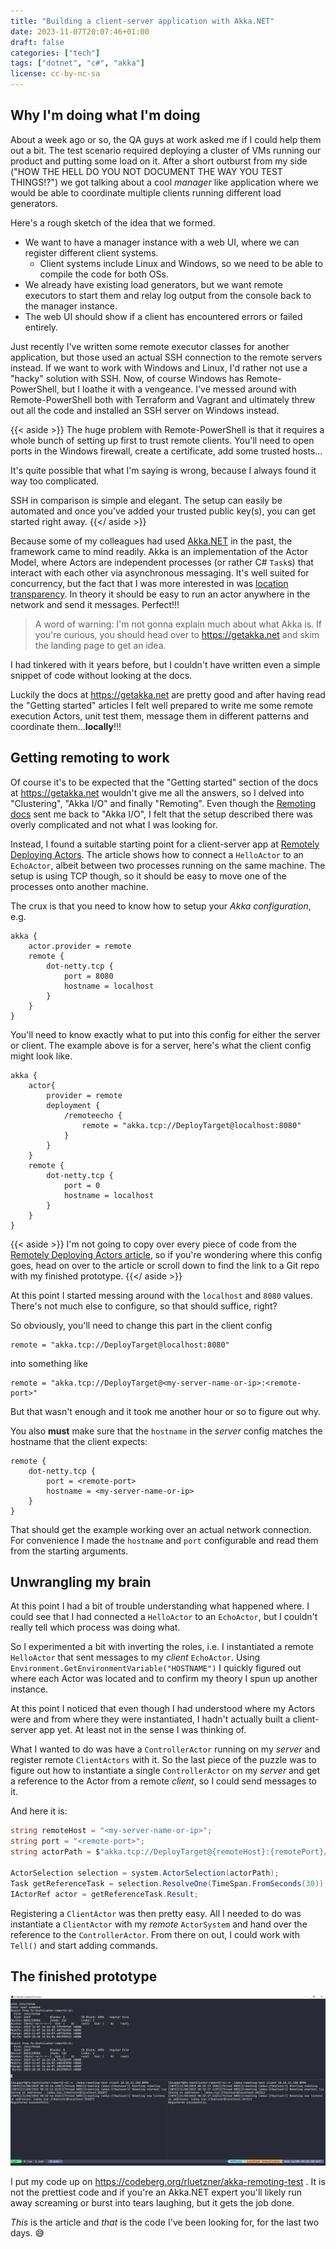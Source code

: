 ```yaml
---
title: "Building a client-server application with Akka.NET"
date: 2023-11-07T20:07:46+01:00
draft: false
categories: ["tech"]
tags: ["dotnet", "c#", "akka"]
license: cc-by-nc-sa
---
```


## Why I'm doing what I'm doing

About a week ago or so, the QA guys at work asked me if I could help them out a bit. The test scenario required deploying a cluster of VMs running our product and putting some load on it. After a short outburst from my side ("HOW THE HELL DO YOU NOT DOCUMENT THE WAY YOU TEST THINGS!?") we got talking about a cool _manager_ like application where we would be able to coordinate multiple clients running different load generators.

Here's a rough sketch of the idea that we formed.

- We want to have a manager instance with a web UI, where we can register different client systems.
    - Client systems include Linux and Windows, so we need to be able to compile the code for both OSs.
- We already have existing load generators, but we want remote executors to start them and relay log output from the console back to the manager instance.
- The web UI should show if a client has encountered errors or failed entirely.

Just recently I've written some remote executor classes for another application, but those used an actual SSH connection to the remote servers instead. If we want to work with Windows and Linux, I'd rather not use a "hacky" solution with SSH. Now, of course Windows has Remote-PowerShell, but I loathe it with a vengeance. I've messed around with Remote-PowerShell both with Terraform and Vagrant and ultimately threw out all the code and installed an SSH server on Windows instead.

{{< aside >}}
The huge problem with Remote-PowerShell is that it requires a whole bunch of setting up first to trust remote clients. You'll need to open ports in the Windows firewall, create a certificate, add some trusted hosts...

It's quite possible that what I'm saying is wrong, because I always found it way too complicated.

SSH in comparison is simple and elegant. The setup can easily be automated and once you've added your trusted public key(s), you can get started right away.
{{</ aside >}}

Because some of my colleagues had used [Akka.NET](https://getakka.net) in the past, the framework came to mind readily. Akka is an implementation of the Actor Model, where Actors are independent processes (or rather C# `Task`s) that interact with each other via asynchronous messaging. It's well suited for concurrency, but the fact that I was more interested in was [location transparency](https://getakka.net/articles/concepts/location-transparency.html). In theory it should be easy to run an actor anywhere in the network and send it messages. Perfect!!!

> A word of warning: I'm not gonna explain much about what Akka is. If you're curious, you should head over to https://getakka.net and skim the landing page to get an idea.

I had tinkered with it years before, but I couldn't have written even a simple snippet of code without looking at the docs.

Luckily the docs at https://getakka.net are pretty good and after having read the "Getting started" articles I felt well prepared to write me some remote execution Actors, unit test them, message them in different patterns and coordinate them...**locally**!!!

## Getting remoting to work

Of course it's to be expected that the "Getting started" section of the docs at https://getakka.net wouldn't give me all the answers, so I delved into "Clustering", "Akka I/O" and finally "Remoting". Even though the [Remoting docs](https://getakka.net/articles/remoting/index.html) sent me back to "Akka I/O", I felt that the setup described there was overly complicated and not what I was looking for.

Instead, I found a suitable starting point for a client-server app at [Remotely Deploying Actors](https://getakka.net/articles/remoting/deployment.html). The article shows how to connect a `HelloActor` to an `EchoActor`, albeit between two processes running on the same machine. The setup is using TCP though, so it should be easy to move one of the processes onto another machine.

The crux is that you need to know how to setup your _Akka configuration_, e.g.

```text
akka {
    actor.provider = remote
    remote {
        dot-netty.tcp {
            port = 8080
            hostname = localhost
        }
    }
}
```

You'll need to know exactly what to put into this config for either the server or client. The example above is for a server, here's what the client config might look like.

```text
akka {
    actor{
        provider = remote
        deployment {
            /remoteecho {
                remote = "akka.tcp://DeployTarget@localhost:8080"
            }
        }
    }
    remote {
        dot-netty.tcp {
            port = 0
            hostname = localhost
        }
    }
}
```

{{< aside >}}
I'm not going to copy over every piece of code from the [Remotely Deploying Actors article](https://getakka.net/articles/remoting/deployment.html), so if you're wondering where this config goes, head on over to the article or scroll down to find the link to a Git repo with my finished prototype.
{{</ aside >}}

At this point I started messing around with the `localhost` and `8080` values. There's not much else to configure, so that should suffice, right?

So obviously, you'll need to change this part in the client config

```text
remote = "akka.tcp://DeployTarget@localhost:8080"
```

into something like

```text
remote = "akka.tcp://DeployTarget@<my-server-name-or-ip>:<remote-port>"
```

But that wasn't enough and it took me another hour or so to figure out why.

You also **must** make sure that the `hostname` in the _server_ config matches the hostname that the client expects:

```text
remote {
    dot-netty.tcp {
        port = <remote-port>
        hostname = <my-server-name-or-ip>
    }
}
```

That should get the example working over an actual network connection. For convenience I made the `hostname` and `port` configurable and read them from the starting arguments.

## Unwrangling my brain

At this point I had a bit of trouble understanding what happened where. I could see that I had connected a `HelloActor` to an `EchoActor`, but I couldn't really tell which process was doing what.

So I experimented a bit with inverting the roles, i.e. I instantiated a remote `HelloActor` that sent messages to my _client_ `EchoActor`. Using `Environment.GetEnvironmentVariable("HOSTNAME")` I quickly figured out where each Actor was located and to confirm my theory I spun up another instance.

At this point I noticed that even though I had understood where my Actors were and from where they were instantiated, I hadn't actually built a client-server app yet. At least not in the sense I was thinking of.

What I wanted to do was have a `ControllerActor` running on my _server_ and register remote `ClientActors` with it. So the last piece of the puzzle was to figure out how to instantiate a single `ControllerActor` on my _server_ and get a reference to the Actor from a remote _client_, so I could send messages to it.

And here it is:

```csharp
string remoteHost = "<my-server-name-or-ip>";
string port = "<remote-port>";
string actorPath = $"akka.tcp://DeployTarget@{remoteHost}:{remotePort}/user/controller";

ActorSelection selection = system.ActorSelection(actorPath);
Task getReferenceTask = selection.ResolveOne(TimeSpan.FromSeconds(30));
IActorRef actor = getReferenceTask.Result;
```

Registering a `ClientActor` was then pretty easy. All I needed to do was instantiate a `ClientActor` with my _remote_ `ActorSystem` and hand over the reference to the `ControllerActor`. From there on out, I could work with `Tell()` and start adding commands.

## The finished prototype

![A screenshot of tmux running with three panes. One pane shows the server printing the output of remote executed bash commands, the other panes show the clients.](client-server-akka.webp)

I put my code up on https://codeberg.org/rluetzner/akka-remoting-test . It is not the prettiest code and if you're an Akka.NET expert you'll likely run away screaming or burst into tears laughing, but it gets the job done.

_This_ is the article and _that_ is the code I've been looking for, for the last two days. 😅
